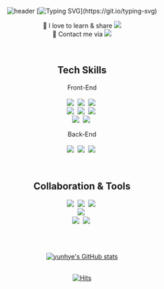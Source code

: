 <div align="center">
  
![header](https://capsule-render.vercel.app/api?type=venom&height=150&color=25CC76&text=🦊%&fontAlign=50&stroke=ECECEC&strokeWidth=2)
[![Typing SVG](https://readme-typing-svg.demolab.com?font=Fira+Code&weight=500&duration=1000&pause=10&color=2CCC40&center=true&vCenter=true&multiline=true&repeat=false&random=false&width=435&height=100&lines=Hello%2C+world!;I'm+Yunhye.)](https://git.io/typing-svg)

🌟 I love to learn & share <img src="https://img.shields.io/badge/My%20Tech%20Blog-20C997?logo=velog&style=flat-square&logoColor=black&link=https://velog.io/@riverhye"/></a>
<br>
🌟 Contact me via <img src="https://img.shields.io/badge/pyunhye9@gmail.com-EA4335?style=flat-square&logo=gmail&logoColor=black">

<br>

<h2 align="center">Tech Skills</h2>
<p>
  <div>Front-End</div>
  <br>
  <img src="https://img.shields.io/badge/react-61DAFB?style=flat-square&logo=react&logoColor=white"></a>&nbsp
  <img src="https://img.shields.io/badge/typescript-3178C6?style=flat-square&logo=typescript&logoColor=white"></a>&nbsp
  <img src="https://img.shields.io/badge/next.js-000000?style=flat-square&logo=next.js&logoColor=white"></a>&nbsp
  <br>
  <img src="https://img.shields.io/badge/html5-E34F26?style=flat-square&logo=html5&logoColor=white"></a>&nbsp
  <img src="https://img.shields.io/badge/css3-1572B6?style=flat-square&logo=css3&logoColor=white"></a>&nbsp
  <img src="https://img.shields.io/badge/Javascript-ffb13b?style=flat-square&logo=javascript&logoColor=white"></a>&nbsp
  <br>
  <img src="https://img.shields.io/badge/tailwindcss-06B6D4?style=flat-square&logo=tailwindcss&logoColor=white"></a>&nbsp
  <img src="https://img.shields.io/badge/sass-CC6699?style=flat-square&logo=sass&logoColor=white"></a>&nbsp
  <p></p>
    <div>Back-End</div>
  <br>
  <img src="https://img.shields.io/badge/node.js-339933?style=flat-square&logo=Node.js&logoColor=white"></a>&nbsp
  <img src="https://img.shields.io/badge/express-000000?style=flat-square&logo=express&logoColor=white"></a>&nbsp
  <img src="https://img.shields.io/badge/mysql-4479A1?style=flat-square&logo=mysql&logoColor=white"></a>&nbsp
</p>

<br>

<h2 align="center">Collaboration & Tools</h2>
<p>
  <img src="https://img.shields.io/badge/slack-4A154B?style=flat-square&logo=slack&logoColor=white"></a>&nbsp
  <img src="https://img.shields.io/badge/figma-F24E1E?style=flat-square&logo=figma&logoColor=white"></a>&nbsp
  <img src="https://img.shields.io/badge/notion-000000?style=flat-square&logo=notion&logoColor=white"></a>&nbsp
  <br>
  <img src="https://img.shields.io/badge/visualstudiocode-007ACC?style=flat-square&logo=visualstudiocode&logoColor=white"></a>&nbsp
  <br>
  <img src="https://img.shields.io/badge/git-F05032?style=flat-square&logo=git&logoColor=white"></a>&nbsp
  <img src="https://img.shields.io/badge/github-181717?style=flat-square&logo=github&logoColor=white"></a>&nbsp
  <br>
</p>
  
  <br>
  <br>
  
  [![yunhye's GitHub stats](https://github-readme-stats.vercel.app/api?username=riverhye&show_icons=true&theme=gruvbox&text_color=FFFFFF)](https://github.com/riverhye/github-readme-stats)
  <br>
  <br>
  
  [![Hits](https://hits.seeyoufarm.com/api/count/incr/badge.svg?url=https%3A%2F%2Fgithub.com%2Friverhye%2Fhit-counter&count_bg=%23FFC83D&title_bg=%23000000&icon=verizon.svg&icon_color=%23FFC83D&title=hits&edge_flat=false)](https://hits.seeyoufarm.com)
</p>
</div>
